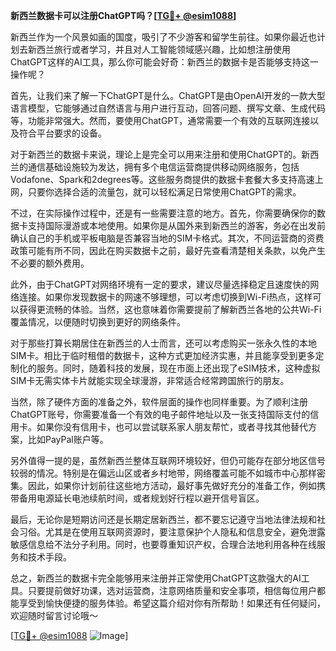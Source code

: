 **新西兰数据卡可以注册ChatGPT吗？[[TG💪+ @esim1088](https://t.me/s/esim1088)]**

新西兰作为一个风景如画的国度，吸引了不少游客和留学生前往。如果你最近也计划去新西兰旅行或者学习，并且对人工智能领域感兴趣，比如想注册使用ChatGPT这样的AI工具，那么你可能会好奇：新西兰的数据卡是否能够支持这一操作呢？

首先，让我们来了解一下ChatGPT是什么。ChatGPT是由OpenAI开发的一款大型语言模型，它能够通过自然语言与用户进行互动，回答问题、撰写文章、生成代码等，功能非常强大。然而，要使用ChatGPT，通常需要一个有效的互联网连接以及符合平台要求的设备。

对于新西兰的数据卡来说，理论上是完全可以用来注册和使用ChatGPT的。新西兰的通信基础设施较为发达，拥有多个电信运营商提供移动网络服务，包括Vodafone、Spark和2degrees等。这些服务商提供的数据卡套餐大多支持高速上网，只要你选择合适的流量包，就可以轻松满足日常使用ChatGPT的需求。

不过，在实际操作过程中，还是有一些需要注意的地方。首先，你需要确保你的数据卡支持国际漫游或本地使用。如果你是从国外来到新西兰的游客，务必在出发前确认自己的手机或平板电脑是否兼容当地的SIM卡格式。其次，不同运营商的资费政策可能有所不同，因此在购买数据卡之前，最好先查看清楚相关条款，以免产生不必要的额外费用。

此外，由于ChatGPT对网络环境有一定的要求，建议尽量选择稳定且速度快的网络连接。如果你发现数据卡的网速不够理想，可以考虑切换到Wi-Fi热点，这样可以获得更流畅的体验。当然，这也意味着你需要提前了解新西兰各地的公共Wi-Fi覆盖情况，以便随时切换到更好的网络条件。

对于那些打算长期居住在新西兰的人士而言，还可以考虑购买一张永久性的本地SIM卡。相比于临时租借的数据卡，这种方式更加经济实惠，并且能享受到更多定制化的服务。同时，随着科技的发展，现在市面上还出现了eSIM技术，这种虚拟SIM卡无需实体卡片就能实现全球漫游，非常适合经常跨国旅行的朋友。

当然，除了硬件方面的准备之外，软件层面的操作也同样重要。为了顺利注册ChatGPT账号，你需要准备一个有效的电子邮件地址以及一张支持国际支付的信用卡。如果你没有信用卡，也可以尝试联系家人朋友帮忙，或者寻找其他替代方案，比如PayPal账户等。

另外值得一提的是，虽然新西兰整体互联网环境较好，但仍可能存在部分地区信号较弱的情况。特别是在偏远山区或者乡村地带，网络覆盖可能不如城市中心那样密集。因此，如果你计划前往这些地方活动，最好事先做好充分的准备工作，例如携带备用电源延长电池续航时间，或者规划好行程以避开信号盲区。

最后，无论你是短期访问还是长期定居新西兰，都不要忘记遵守当地法律法规和社会习俗。尤其是在使用互联网资源时，要注意保护个人隐私和信息安全，避免泄露敏感信息给不法分子利用。同时，也要尊重知识产权，合理合法地利用各种在线服务和技术手段。

总之，新西兰的数据卡完全能够用来注册并正常使用ChatGPT这款强大的AI工具。只要提前做好功课，选对运营商，注意网络质量和安全事项，相信每位用户都能享受到愉快便捷的服务体验。希望这篇介绍对你有所帮助！如果还有任何疑问，欢迎随时留言讨论哦～ 

[[TG💪+ @esim1088](https://t.me/s/esim1088) ![Image](https://i.postimg.cc/4NQfJmqS/Snipaste-2025-05-13-00-14-12.png)]